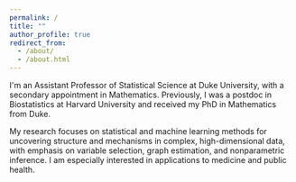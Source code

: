 ```yaml
---
permalink: /
title: ""
author_profile: true
redirect_from: 
  - /about/
  - /about.html
---
```


I'm an Assistant Professor of Statistical Science at Duke University, with a secondary appointment in Mathematics. Previously, I was a postdoc in Biostatistics at Harvard University and received my PhD in Mathematics from Duke.

My research focuses on statistical and machine learning methods for uncovering structure and mechanisms in complex, high-dimensional data, with emphasis on variable selection, graph estimation, and nonparametric inference. I am especially interested in applications to medicine and public health.
